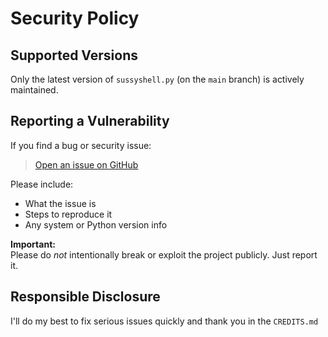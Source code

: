 # Security Policy

## Supported Versions

Only the latest version of `sussyshell.py` (on the `main` branch) is actively maintained.

## Reporting a Vulnerability

If you find a bug or security issue:
> [Open an issue on GitHub](https://github.com/sudo-hecc/Among-Us-Shell/issues)

Please include:
- What the issue is
- Steps to reproduce it
- Any system or Python version info

**Important:**  
Please do *not* intentionally break or exploit the project publicly. Just report it.

## Responsible Disclosure

I'll do my best to fix serious issues quickly and thank you in the `CREDITS.md`
